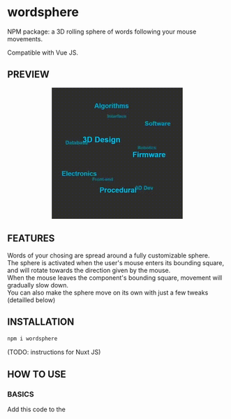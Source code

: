 # wordsphere
NPM package: a 3D rolling sphere of words following your mouse movements.

Compatible with Vue JS.


## PREVIEW

<div align="center">
	<img src="https://github.com/IlanAzoulay/wordsphere/blob/master/preview/wordsphere_preview.gif" alt="Preview GIF">
</div>

## FEATURES
Words of your chosing are spread around a fully customizable sphere.\
The sphere is activated when the user's mouse enters its bounding square, and will rotate towards the direction given by the mouse.\
When the mouse leaves the component's bounding square, movement will gradually slow down.\
You can also make the sphere move on its own with just a few tweaks (detailled below)


## INSTALLATION

```bash
npm i wordsphere
```

(TODO: instructions for Nuxt JS)

## HOW TO USE

### BASICS

Add this code to the *<script>* part of your Vue file

```js
import WordSphere from 'wordsphere';

export default {
  components: {
    WordSphere
  }
}
```

<br />

And, in the HTML part, add it almost like any other Vue component, just with a few twists:

```html
<WordSphere :items_list="['Your', 'words', 'here', 'make', 'that', 'list', 'long', 'if', 'you', 'want']"/>
```

We will discuss the input props of the component in more details below, but *items\_list* is non-optional.

<br />

### CUSTOMIZE WITH INPUT PROPERTIES / PROPS

Here is the full list of props you can customize:

#### 1. items\_list

Type: `Array`\
Array of strings, the list of words you want to include in the sphere

#### 2. radius

Type: `Number`\
Unit: `REM`\
Radius of the sphere

#### 3. text\_color

Type: `String`\
Color of the words in the sphere

#### 4. font\_size\_max

Type: `Number`\
Unit: `REM`\
Font size when a word is at the closest point to the user.\
*NOTE: the font size of words furthest behind will be half of that* 

#### 5. blur\_max

Type: `Number`\
Unit: `REM`\
Blur when a word is at the furthest point from user

#### 6. update\_interval

Type: `Number`\
Unit: `milliseconds`\
IMPORTANT: change THIS prop to modify movement speed. The lower the interval, the faster

#### 7. extra\_padding

Type: `Number`\
Unit: `REM`\
Padding around the sphere, in which mouse movement is still listened to

<br />

Overall, if you want to specify all props, this would be the result when calling the component:

```html
<WordSphere 
	:items_list="['Your', 'words', 'here', 'make', 'that', 'list', 'long', 'if', 'you', 'want']"
	:radius="12
	:text_color="'#00FFEA'"
	:font_size_max="2"
	:blur_max="0.1"
	:update_interval="15"
	:extra_padding="2"
	/>
```
<br />

### AUTONOMOUS MOVEMENT

You wish the sphere could move on its own when becoming visible?\
Well my friend, wish no more! Here's how to do it:

#### STEP 1: Add an id and ref to the component

```html
<WordSphere id="id_sphere_object" ref="ref_sphere_object"
      :items_list="['1', '2', '3', '4', '5', '6', '7', '8']"
      :radius="10"
      :text_color="'black'"
      :font_size_max="2"/>
```

#### STEP 2: Add this piece of script

Inside of *export default* within *<script>*

```js
mounted(){
	window.addEventListener("scroll", this.onScroll);
},
methods: {
	onScroll(e) {
		// if the sphere becomes visible
		if (document.getElementById("id_sphere_object").getBoundingClientRect().top <= window.innerHeight){
			this.$refs.ref_sphere_object.start_autonomous_move();
			window.removeEventListener("scroll", this.onScroll);
		}
	},
}
```

My code is based on scroll, but you can of course do your own tweaks to activate autonomous move based on another type of event!

<br />

## LICENSE

Copyright 2022 Ilan Azoulay

Permission is hereby granted, free of charge, to any person obtaining a copy of this software and associated documentation files (the "Software"), 
to deal in the Software without restriction, including without limitation the rights to use, copy, modify, merge, publish, distribute, sublicense, 
and/or sell copies of the Software, and to permit persons to whom the Software is furnished to do so, subject to the following conditions:

The above copyright notice and this permission notice shall be included in all copies or substantial portions of the Software.

THE SOFTWARE IS PROVIDED "AS IS", WITHOUT WARRANTY OF ANY KIND, EXPRESS OR IMPLIED, INCLUDING BUT NOT LIMITED TO THE WARRANTIES OF MERCHANTABILITY, 
FITNESS FOR A PARTICULAR PURPOSE AND NONINFRINGEMENT. IN NO EVENT SHALL THE AUTHORS OR COPYRIGHT HOLDERS BE LIABLE FOR ANY CLAIM, DAMAGES OR OTHER LIABILITY, 
WHETHER IN AN ACTION OF CONTRACT, TORT OR OTHERWISE, ARISING FROM, OUT OF OR IN CONNECTION WITH THE SOFTWARE OR THE USE OR OTHER DEALINGS IN THE SOFTWARE.
